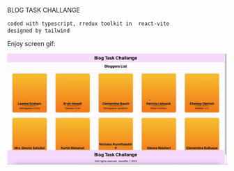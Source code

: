 BLOG TASK CHALLANGE

    coded with typescript, rredux toolkit in  react-vite
    designed by tailwind

Enjoy screen gif:

![](screen.gif)
